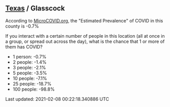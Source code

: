 
## [Texas](/united-states/texas) / Glasscock

According to [MicroCOVID.org](http://microcovid.org),
the "Estimated Prevalence" of COVID in this county is -0.7%

If you interact with a certain number of people in this location
(all at once in a group, or spread out across the day), what is the chance that
1 or more of them has COVID?

- 1 person: -0.7%
- 2 people: -1.4%
- 3 people: -2.1%
- 5 people: -3.5%
- 10 people: -7.1%
- 25 people: -18.7%
- 100 people: -98.8%

Last updated: 2021-02-08 00:22:18.340886 UTC
